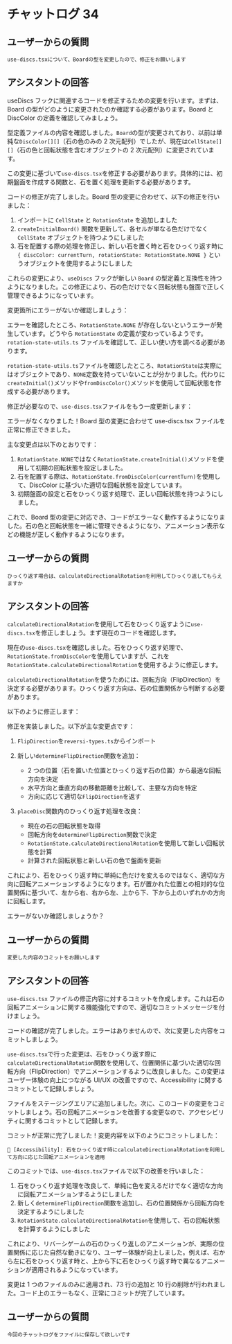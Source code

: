 # チャットログ 34

## ユーザーからの質問

```
use-discs.tsxについて、Boardの型を変更したので、修正をお願いします
```

## アシスタントの回答

useDiscs フックに関連するコードを修正するための変更を行います。まずは、Board の型がどのように変更されたのか確認する必要があります。Board と DiscColor の定義を確認してみましょう。

型定義ファイルの内容を確認しました。`Board`の型が変更されており、以前は単純な`DiscColor[][]`（石の色のみの 2 次元配列）でしたが、現在は`CellState[][]`（石の色と回転状態を含むオブジェクトの 2 次元配列）に変更されています。

この変更に基づいて`use-discs.tsx`を修正する必要があります。具体的には、初期盤面を作成する関数と、石を置く処理を更新する必要があります。

コードの修正が完了しました。Board 型の変更に合わせて、以下の修正を行いました：

1. インポートに `CellState` と `RotationState` を追加しました
2. `createInitialBoard()` 関数を更新して、各セルが単なる色だけでなく `CellState` オブジェクトを持つようにしました
3. 石を配置する際の処理を修正し、新しい石を置く時と石をひっくり返す時に `{ discColor: currentTurn, rotationState: RotationState.NONE }` というオブジェクトを使用するようにしました

これらの変更により、`useDiscs` フックが新しい `Board` の型定義と互換性を持つようになりました。この修正により、石の色だけでなく回転状態も盤面で正しく管理できるようになっています。

変更箇所にエラーがないか確認しましょう：

エラーを確認したところ、`RotationState.NONE` が存在しないというエラーが発生しています。どうやら `RotationState` の定義が変わっているようです。`rotation-state-utils.ts` ファイルを確認して、正しい使い方を調べる必要があります。

`rotation-state-utils.ts`ファイルを確認したところ、`RotationState`は実際にはオブジェクトであり、`NONE`定数を持っていないことが分かりました。代わりに`createInitial()`メソッドや`fromDiscColor()`メソッドを使用して回転状態を作成する必要があります。

修正が必要なので、`use-discs.tsx`ファイルをもう一度更新します：

エラーがなくなりました！Board 型の変更に合わせて use-discs.tsx ファイルを正常に修正できました。

主な変更点は以下のとおりです：

1. `RotationState.NONE`ではなく`RotationState.createInitial()`メソッドを使用して初期の回転状態を設定しました。
2. 石を配置する際は、`RotationState.fromDiscColor(currentTurn)`を使用して、DiscColor に基づいた適切な回転状態を設定しています。
3. 初期盤面の設定と石をひっくり返す処理で、正しい回転状態を持つようにしました。

これで、Board 型の変更に対応でき、コードがエラーなく動作するようになりました。石の色と回転状態を一緒に管理できるようになり、アニメーション表示などの機能が正しく動作するようになります。

## ユーザーからの質問

```
ひっくり返す場合は、calculateDirectionalRotationを利用してひっくり返してもらえますか
```

## アシスタントの回答

`calculateDirectionalRotation`を使用して石をひっくり返すように`use-discs.tsx`を修正しましょう。まず現在のコードを確認します。

現在の`use-discs.tsx`を確認しました。石をひっくり返す処理で、`RotationState.fromDiscColor`を使用していますが、これを`RotationState.calculateDirectionalRotation`を使用するように修正します。

`calculateDirectionalRotation`を使うためには、回転方向（FlipDirection）を決定する必要があります。ひっくり返す方向は、石の位置関係から判断する必要があります。

以下のように修正します：

修正を実装しました。以下が主な変更点です：

1. `FlipDirection`を`reversi-types.ts`からインポート
2. 新しい`determineFlipDirection`関数を追加：

   - 2 つの位置（石を置いた位置とひっくり返す石の位置）から最適な回転方向を決定
   - 水平方向と垂直方向の移動距離を比較して、主要な方向を特定
   - 方向に応じて適切な`FlipDirection`を返す

3. `placeDisc`関数内のひっくり返す処理を改良：
   - 現在の石の回転状態を取得
   - 回転方向を`determineFlipDirection`関数で決定
   - `RotationState.calculateDirectionalRotation`を使用して新しい回転状態を計算
   - 計算された回転状態と新しい石の色で盤面を更新

これにより、石をひっくり返す時に単純に色だけを変えるのではなく、適切な方向に回転アニメーションするようになります。石が置かれた位置との相対的な位置関係に基づいて、左から右、右から左、上から下、下から上のいずれかの方向に回転します。

エラーがないか確認しましょうか？

## ユーザーからの質問

```
変更した内容のコミットをお願いします
```

## アシスタントの回答

`use-discs.tsx` ファイルの修正内容に対するコミットを作成します。これは石の回転アニメーションに関する機能強化ですので、適切なコミットメッセージを付けましょう。

コードの確認が完了しました。エラーはありませんので、次に変更した内容をコミットしましょう。

`use-discs.tsx`で行った変更は、石をひっくり返す際に`calculateDirectionalRotation`関数を使用して、位置関係に基づいた適切な回転方向（FlipDirection）でアニメーションするように改良しました。この変更はユーザー体験の向上につながる UI/UX の改善ですので、Accessibility に関するコミットとして記録しましょう。

ファイルをステージングエリアに追加しました。次に、このコードの変更をコミットしましょう。石の回転アニメーションを改善する変更なので、アクセシビリティに関するコミットとして記録します。

コミットが正常に完了しました！変更内容を以下のようにコミットしました：

```
🎨 [Accessibility]: 石をひっくり返す時にcalculateDirectionalRotationを利用して方向に応じた回転アニメーションを適用
```

このコミットでは、`use-discs.tsx`ファイルで以下の改善を行いました：

1. 石をひっくり返す処理を改良して、単純に色を変えるだけでなく適切な方向に回転アニメーションするようにしました
2. 新しく`determineFlipDirection`関数を追加し、石の位置関係から回転方向を決定するようにしました
3. `RotationState.calculateDirectionalRotation`を使用して、石の回転状態を計算するようにしました

これにより、リバーシゲームの石のひっくり返しのアニメーションが、実際の位置関係に応じた自然な動きになり、ユーザー体験が向上しました。例えば、右から左に石をひっくり返す時と、上から下に石をひっくり返す時で異なるアニメーションが適用されるようになっています。

変更は 1 つのファイルのみに適用され、73 行の追加と 10 行の削除が行われました。コード上のエラーもなく、正常にコミットが完了しています。

## ユーザーからの質問

```
今回のチャットログをファイルに保存して欲しいです
```
